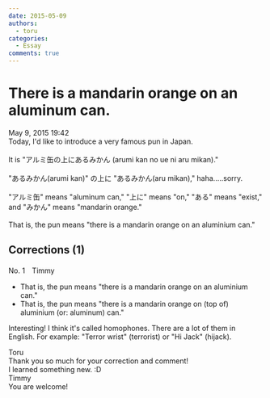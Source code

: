 ```yaml
---
date: 2015-05-09
authors:
  - toru
categories:
  - Essay
comments: true
---
```


# There is a mandarin orange on an aluminum can.
<div class="date">May 9, 2015 19:42</div>
<div id="post"><div id="body_show_ori">
Today, I'd like to introduce a very famous pun in Japan.<br/><br/>It is "アルミ缶の上にあるみかん (arumi kan no ue ni aru mikan)." <br/><br/>"あるみかん(arumi kan)" の上に "あるみかん(aru mikan)," haha.....sorry.<br/><br/>"アルミ缶" means "aluminum can," "上に" means "on," "ある" means "exist," and "みかん" means "mandarin orange."<br/><br/>That is, the pun means "there is a mandarin orange on an aluminium can."<br/>
</div></div>

<!-- more -->


## Corrections (1)
<div id="block"><div class="first_name"> No. 1　<span class="just_name">Timmy</span></div><div id="block2">
<ul class="correction_field">
<li class="incorrect">That is, the pun means "there is a mandarin orange on an aluminium can."</li>
<li class="corrected correct">
That is, the pun means "there is a mandarin orange on (<span class="f_blue">top of</span>) aluminium (or: <span class="f_blue">aluminum</span>) can."
</li>
</ul>
<p class="comment_small">
 Interesting! I think it's called homophones. There are a lot of them in English. For example: "Terror wrist" (terrorist) or "Hi Jack" (hijack).
</p>

</div><div class="name"><span class="just_name">Toru</span><br>
Thank you so much for your correction and comment!<br/>I learned something new. :D
</div>
<div class="name"><span class="just_name">Timmy</span><br>
You are welcome!
</div>
</div>
